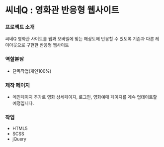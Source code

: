 # 씨네Q : 영화관 반응형 웹사이트

### 프로젝트 소개
씨네Q 영화관 사이트를 웹과 모바일에 맞는 해상도에 반응할 수 있도록 기존과 다른 레이아웃으로 구현한 반응형 웹사이트 

### 역할분담
- 단독작업(개인100%)

### 제작 페이지
- 메인페이지
추가로 영화 상세페이지, 로그인, 영화예매 페이지를 계속 업데이트할 예정입니다.

### 작업
- HTML5
- SCSS
- jQuery
